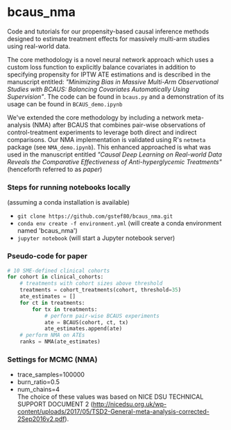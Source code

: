 # bcaus_nma
Code and tutorials for our propensity-based causal inference methods 
designed to estimate treatment effects for massively multi-arm studies 
using real-world data.

The core methodology is a novel neural network approach which uses 
a custom loss function to explicitly balance covariates in addition 
to specifying propensity for IPTW ATE estimations and is described 
in the manuscript entitled: 
*"Minimizing Bias in Massive Multi-Arm Observational Studies with BCAUS: 
Balancing Covariates Automatically Using Supervision"*. 
The code can be found in `bcaus.py` and a demonstration of its usage 
can be found in `BCAUS_demo.ipynb`
 
We've extended the core methodology by including a network meta-analysis 
(NMA) after BCAUS that combines pair-wise observations of 
control-treatment experiments to leverage both direct and indirect 
comparisons. Our NMA implementation is validated using R's `netmeta` 
package (see `NMA_demo.ipynb`). This enhanced approached is what was 
used in the manuscript entitled 
*"Causal Deep Learning on Real-world Data Reveals the Comparative 
Effectiveness of Anti-hyperglycemic Treatments"* 
(henceforth referred to as *paper*)

### Steps for running notebooks locally 
(assuming a conda installation is available)
- `git clone https://github.com/gstef80/bcaus_nma.git`
- `conda env create -f environment.yml` (will create a conda environment named 'bcaus_nma')
- `jupyter notebook` (will start a Jupyter notebook server)

### Pseudo-code for paper
```python
# 10 SME-defined clinical cohorts
for cohort in clinical_cohorts:
    # treatments with cohort sizes above threshold 
    treatments = cohort_treatments(cohort, threshold=35)
    ate_estimates = []
    for ct in treatments:
        for tx in treatments:
            # perform pair-wise BCAUS experiments
            ate = BCAUS(cohort, ct, tx)
            ate_estimates.append(ate)
    # perform NMA on ATEs
    ranks = NMA(ate_estimates)
```
### Settings for MCMC (NMA)
- trace_samples=100000
- burn_ratio=0.5
- num_chains=4
<br>The choice of these values was based on NICE DSU TECHNICAL SUPPORT 
  DOCUMENT 2 (http://nicedsu.org.uk/wp-content/uploads/2017/05/TSD2-General-meta-analysis-corrected-2Sep2016v2.pdf).
  




